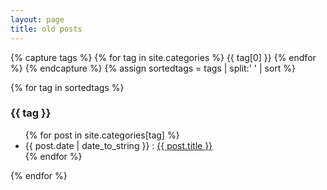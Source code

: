 ```yaml
---
layout: page
title: old posts
---
```

{% capture tags %}
  {% for tag in site.categories %}
    {{ tag[0] }}
  {% endfor %}
{% endcapture %}
{% assign sortedtags = tags | split:' ' | sort %}

{% for tag in sortedtags %}
  <h3 id="{{ tag }}">{{ tag }}</h3>
  <ul>
  {% for post in site.categories[tag] %}
    <li>{{ post.date | date_to_string }} : <a href="{{ post.url }}">{{ post.title }}</a></li>
  {% endfor %}
  </ul>
{% endfor %}
